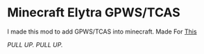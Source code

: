 # Minecraft Elytra GPWS/TCAS

I made this mod to add GPWS/TCAS into minecraft.
Made For [This](https://github.com/enjarai/do-a-barrel-roll/issues/32)

_PULL UP. PULL UP._